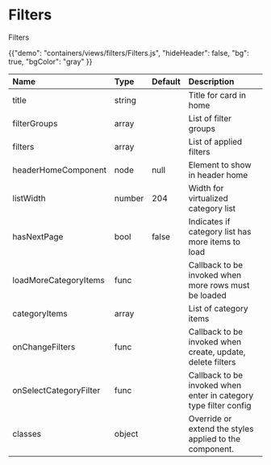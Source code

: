 # Filters


<p class="description">Filters</p>

{{"demo": "containers/views/filters/Filters.js", "hideHeader": false, "bg": true, "bgColor": "gray" }}


| Name | Type | Default | Description |
|:-----|:-----|:--------|:------------|
| <span class="prop-name">title</span> | <span class="prop-type">string</span> |  | Title for card in home |
| <span class="prop-name">filterGroups</span> | <span class="prop-type">array</span> |  | List of filter groups |
| <span class="prop-name">filters</span> | <span class="prop-type">array</span> | | List of applied filters |
| <span class="prop-name">headerHomeComponent</span> | <span class="prop-type">node</span> | <span class="prop-default">null</span> | Element to show in header home |
| <span class="prop-name">listWidth</span> | <span class="prop-type">number</span> | <span class="prop-default">204</span> | Width for virtualized category list |
| <span class="prop-name">hasNextPage</span> | <span class="prop-type">bool</span> | <span class="prop-default">false</span> | Indicates if category list has more items to load |
| <span class="prop-name">loadMoreCategoryItems</span> | <span class="prop-type">func</span> |  | Callback to be invoked when more rows must be loaded |
| <span class="prop-name">categoryItems</span> | <span class="prop-type">array</span> |  | List of category items |
| <span class="prop-name">onChangeFilters</span> | <span class="prop-type">func</span> |  | Callback to be invoked when create, update, delete filters |
| <span class="prop-name">onSelectCategoryFilter</span> | <span class="prop-type">func</span> |  | Callback to be invoked when enter in category type filter config |
| <span class="prop-name">classes</span> | <span class="prop-type">object</span> |  | Override or extend the styles applied to the component. |

